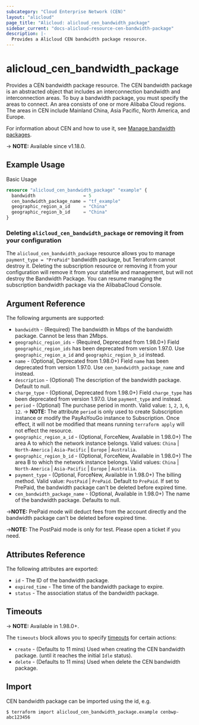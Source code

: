 ```yaml
---
subcategory: "Cloud Enterprise Network (CEN)"
layout: "alicloud"
page_title: "Alicloud: alicloud_cen_bandwidth_package"
sidebar_current: "docs-alicloud-resource-cen-bandwidth-package"
description: |-
  Provides a Alicloud CEN bandwidth package resource.
---
```


# alicloud_cen_bandwidth_package

Provides a CEN bandwidth package resource. The CEN bandwidth package is an abstracted object that includes an interconnection bandwidth and interconnection areas. To buy a bandwidth package, you must specify the areas to connect. An area consists of one or more Alibaba Cloud regions. The areas in CEN include Mainland China, Asia Pacific, North America, and Europe.

For information about CEN and how to use it, see [Manage bandwidth packages](https://www.alibabacloud.com/help/en/cloud-enterprise-network/latest/api-doc-cbn-2017-09-12-api-doc-createcenbandwidthpackage).

-> **NOTE:** Available since v1.18.0.

## Example Usage

Basic Usage

```terraform
resource "alicloud_cen_bandwidth_package" "example" {
  bandwidth                  = 5
  cen_bandwidth_package_name = "tf_example"
  geographic_region_a_id     = "China"
  geographic_region_b_id     = "China"
}
```

### Deleting `alicloud_cen_bandwidth_package` or removing it from your configuration

The `alicloud_cen_bandwidth_package` resource allows you to manage `payment_type = "PrePaid"` bandwidth package, but Terraform cannot destroy it.
Deleting the subscription resource or removing it from your configuration will remove it from your statefile and management, but will not destroy the Bandwidth Package.
You can resume managing the subscription bandwidth package via the AlibabaCloud Console.

## Argument Reference

The following arguments are supported:

* `bandwidth` - (Required) The bandwidth in Mbps of the bandwidth package. Cannot be less than 2Mbps.
* `geographic_region_ids` - (Required, Deprecated from 1.98.0+) Field `geographic_region_ids` has been deprecated from version 1.97.0. Use `geographic_region_a_id` and `geographic_region_b_id` instead.
* `name` - (Optional, Deprecated from 1.98.0+) Field `name` has been deprecated from version 1.97.0. Use `cen_bandwidth_package_name` and instead.
* `description` - (Optional) The description of the bandwidth package. Default to null.
* `charge_type` - (Optional, Deprecated from 1.98.0+) Field `charge_type` has been deprecated from version 1.97.0. Use `payment_type` and instead.
* `period` - (Optional) The purchase period in month. Valid value: `1`, `2`, `3`, `6`, `12`.
-> **NOTE:** The attribute `period` is only used to create Subscription instance or modify the PayAsYouGo instance to Subscription. Once effect, it will not be modified that means running `terraform apply` will not effect the resource.
* `geographic_region_a_id` - (Optional, ForceNew, Available in 1.98.0+) The area A to which the network instance belongs. Valid values: `China` | `North-America` | `Asia-Pacific` | `Europe` | `Australia`.
* `geographic_region_b_id` - (Optional, ForceNew, Available in 1.98.0+) The area B to which the network instance belongs. Valid values: `China` | `North-America` | `Asia-Pacific` | `Europe` | `Australia`.
* `payment_type` - (Optional, ForceNew, Available in 1.98.0+) The billing method. Valid value: `PostPaid` | `PrePaid`. Default to `PrePaid`. If set to PrePaid, the bandwidth package can't be deleted before expired time.
* `cen_bandwidth_package_name` - (Optional, Available in 1.98.0+) The name of the bandwidth package. Defaults to null.

->**NOTE:** PrePaid mode will deduct fees from the account directly and the bandwidth package can't be deleted before expired time. 

->**NOTE:** The PostPaid mode is only for test. Please open a ticket if you need.

## Attributes Reference

The following attributes are exported:

* `id` - The ID of the bandwidth package.
* `expired_time` - The time of the bandwidth package to expire.
* `status` - The association status of the bandwidth package.

## Timeouts

-> **NOTE:** Available in 1.98.0+.

The `timeouts` block allows you to specify [timeouts](https://www.terraform.io/docs/configuration-0-11/resources.html#timeouts) for certain actions:

* `create` - (Defaults to 11 mins) Used when creating the CEN bandwidth package. (until it reaches the initial `Idle` status).
* `delete` - (Defaults to 11 mins) Used when delete the CEN bandwidth package.

## Import

CEN bandwidth package can be imported using the id, e.g.

```shell
$ terraform import alicloud_cen_bandwidth_package.example cenbwp-abc123456
```

